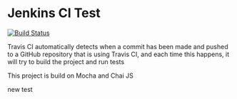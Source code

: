 # Jenkins CI Test

[![Build Status](https://travis-ci.org/ganny26/substack.svg?branch=master)](https://travis-ci.org/ganny26/substack)

 Travis CI automatically detects when a commit has been made and pushed to a GitHub repository that is using Travis CI, and each time this happens, it will try to build the project and run tests

 This project is build on Mocha and Chai JS 

new test
